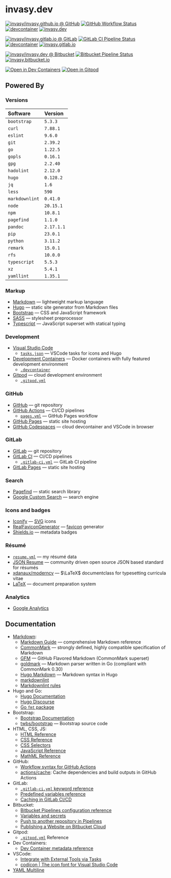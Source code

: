 # invasy.dev

[![invasy/invasy.github.io @ GitHub][github-repo-badge]][github-repo]
[![GitHub Workflow Status][github-wf-badge]][github-wf]
[![devcontainer][github-devcontainer-badge]][github-devcontainer]
[![invasy.dev][github-pages-badge]][github-pages]

[![invasy/invasy.gitlab.io @ GitLab][gitlab-repo-badge]][gitlab-repo]
[![GitLab CI Pipeline Status][gitlab-ci-badge]][gitlab-ci]
[![devcontainer][gitlab-devcontainer-badge]][gitlab-devcontainer]
[![invasy.gitlab.io][gitlab-pages-badge]][gitlab-pages]

[![invasy/invasy.dev @ Bitbucket][bitbucket-repo-badge]][bitbucket-repo]
[![Bitbucket Pipeline Status][bitbucket-pipelines-badge]][bitbucket-pipelines]
[![invasy.bitbucket.io][bitbucket-pages-badge]][bitbucket-pages]

[![Open in Dev Containers][devcontainers-badge]][devcontainers]
[![Open in Gitpod][gitpod-badge]][gitpod]

[github-repo]: https://github.com/invasy/invasy.github.io "invasy/invasy.github.io @ GitHub"
[github-repo-badge]: https://img.shields.io/badge/GitHub-invasy/invasy.github.io-blue?logo=github
[github-wf]: https://github.com/invasy/invasy.github.io/actions "GitHub Workflow Status"
[github-wf-badge]: https://img.shields.io/github/actions/workflow/status/invasy/invasy.github.io/pages.yml?branch=master&logo=github&label=Build%20Pages "GitHub Workflow Status"
[github-devcontainer]: https://github.com/invasy/invasy.github.io/pkgs/container/invasy.github.io "devcontainer"
[github-devcontainer-badge]: https://img.shields.io/badge/ghcr.io-Devcontainer-darkmagenta?logo=github
[github-pages]: https://invasy.dev/ "invasy.dev"
[github-pages-badge]: https://img.shields.io/badge/Visit-invasy.dev-800020

[gitlab-repo]: https://gitlab.com/invasy/invasy.gitlab.io "invasy/invasy.gitlab.io @ GitLab"
[gitlab-repo-badge]: https://img.shields.io/badge/GitLab-invasy/invasy.gitlab.io-blue?logo=gitlab
[gitlab-ci]: https://gitlab.com/invasy/invasy.gitlab.io/-/pipelines/latest "GitLab CI Pipeline Status"
[gitlab-ci-badge]: https://img.shields.io/gitlab/pipeline-status/invasy/invasy.gitlab.io?branch=master&logo=gitlab&label=Build%20Pages "GitLab CI Pipeline Status"
[gitlab-devcontainer]: https://gitlab.com/invasy/invasy.gitlab.io/container_registry "devcontainer"
[gitlab-devcontainer-badge]: https://img.shields.io/badge/registry-Devcontainer-darkmagenta?logo=gitlab
[gitlab-pages]: https://invasy.gitlab.io/ "invasy.gitlab.io"
[gitlab-pages-badge]: https://img.shields.io/badge/Visit-invasy.gitlab.io-800020

[bitbucket-repo]: https://bitbucket.org/invasy/invasy.dev/ "invasy/invasy.dev @ Bitbucket"
[bitbucket-repo-badge]: https://img.shields.io/badge/Bitbucket-invasy/invasy.dev-blue?logo=bitbucket
[bitbucket-pipelines]: https://bitbucket.org/invasy/invasy.dev/pipelines "Bitbucket Pipeline Status"
[bitbucket-pipelines-badge]: https://img.shields.io/bitbucket/pipelines/invasy/invasy.dev/master?logo=bitbucket&label=Build%20Pages "Bitbucket Pipeline Status"
[bitbucket-pages]: https://invasy.bitbucket.io/ "invasy.bitbucket.io"
[bitbucket-pages-badge]: https://img.shields.io/badge/Visit-invasy.bitbucket.io-800020

[devcontainers]: https://vscode.dev/redirect?url=vscode://ms-vscode-remote.remote-containers/cloneInVolume?url=https://github.com/invasy/invasy.github.io "Open in Dev Containers"
[devcontainers-badge]: https://img.shields.io/badge/Dev%20Containers-open-blue?logo=visualstudiocode "Open in Dev Containers"

[gitpod]: https://gitpod.io/#https://github.com/invasy/invasy.github.io "Open in Gitpod"
[gitpod-badge]: https://img.shields.io/badge/Gitpod-open-blue?logo=gitpod "Open in Gitpod"

## Powered By

### Versions

| Software       | Version      |
|:---------------|:-------------|
| `bootstrap`    | `5.3.3`      |
| `curl`         | `7.88.1`     |
| `eslint`       | `9.6.0`      |
| `git`          | `2.39.2`     |
| `go`           | `1.22.5`     |
| `gopls`        | `0.16.1`     |
| `gpg`          | `2.2.40`     |
| `hadolint`     | `2.12.0`     |
| `hugo`         | `0.128.2`    |
| `jq`           | `1.6`        |
| `less`         | `590`        |
| `markdownlint` | `0.41.0`     |
| `node`         | `20.15.1`    |
| `npm`          | `10.8.1`     |
| `pagefind`     | `1.1.0`      |
| `pandoc`       | `2.17.1.1`   |
| `pip`          | `23.0.1`     |
| `python`       | `3.11.2`     |
| `remark`       | `15.0.1`     |
| `rfs`          | `10.0.0`     |
| `typescript`   | `5.5.3`      |
| `xz`           | `5.4.1`      |
| `yamllint`     | `1.35.1`     |

### Markup

- [Markdown] — lightweight markup language
- [Hugo](https://gohugo.io/ "Hugo") — static site generator from Markdown files
- [Bootstrap](https://getbootstrap.com/ "Bootstrap") — CSS and JavaScript framework
- [SASS](https://sass-lang.com/ "SASS") — stylesheet preprocessor
- [Typescript](https://www.typescriptlang.org/ "Typescript") — JavaScript superset with statical typing

### Development

- [Visual Studio Code](https://code.visualstudio.com/ "Visual Studio Code")
    - [`tasks.json`](.vscode/tasks.json) — VSCode tasks for icons and Hugo
- [Development Containers][devc] — Docker containers with fully featured development environment
    - [`.devcontainer`](.devcontainer)
- [Gitpod](https://www.gitpod.io/ "Gitpod") — cloud development environment
    - [`.gitpod.yml`](.gitpod.yml)

### GitHub

- [GitHub](https://github.com/ "GitHub") — git repository
- [GitHub Actions](https://github.com/features/actions "GitHub Actions") — CI/CD pipelines
    - [`pages.yml`](.github/workflows/pages.yml "GitHub Pages Workflow") — GitHub Pages workflow
- [GitHub Pages](https://pages.github.com/ "GitHub Pages") — static site hosting
- [GitHub Codespaces](https://github.com/features/codespaces "GitHub Codespaces") — cloud devcontainer and VSCode in browser

### GitLab

- [GitLab](https://gitlab.com/ "GitLab") — git repository
- [GitLab CI](https://docs.gitlab.com/ee/ci/ "GitLab CI/CD") — CI/CD pipelines
    - [`.gitlab-ci.yml`](.gitlab-ci.yml "GitLab CI") — GitLab CI pipeline
- [GitLab Pages](https://docs.gitlab.com/ee/user/project/pages/ "GitLab Pages") — static site hosting

### Search

- [Pagefind](https://pagefind.app/ "Pagefind") — static search library
- [Google Custom Search](https://programmablesearchengine.google.com/ "Programmable Search Engine") — search engine

### Icons and badges

- [Iconify](https://icon-sets.iconify.design/ "Iconify") — [SVG] icons
- [RealFaviconGenerator](https://realfavicongenerator.net/ "RealFaviconGenerator") — [favicon] generator
- [Shields.io](https://shields.io/ "Shields.io") — metadata badges

### Résumé

- [`resume.yml`](data/resume.yml "resume.yml") — my résumé data
- [JSON Resume](https://jsonresume.org/) — community driven open source JSON based standard for résumés
- [xdanaux/moderncv][moderncv] — $\LaTeX$ documentclass for typesetting curricula vitae
- [LaTeX] — document preparation system

### Analytics

- [Google Analytics](https://analytics.google.com/analytics/web/)

[SVG]: https://en.wikipedia.org/wiki/SVG "SVG — Wikipedia"
[favicon]: https://en.wikipedia.org/wiki/Favicon "Favicon — Wikipedia"
[LaTeX]: https://www.latex-project.org/ "LaTeX"

## Documentation

- [Markdown]:
    - [Markdown Guide](https://www.markdownguide.org/ "Markdown Guide") — comprehensive Markdown reference
    - [CommonMark](https://commonmark.org/ "CommonMark") — strongly defined, highly compatible specification of Markdown
    - [GFM](https://github.github.com/gfm/ "GitHub Flavored Markdown") — GitHub Flavored Markdown (CommonMark superset)
    - [goldmark] — Markdown parser written in Go (compliant with CommonMark 0.30)
    - [Hugo Markdown](https://www.markdownguide.org/tools/hugo/ "Hugo Markdown") — Markdown syntax in Hugo
    - [markdownlint](https://github.com/igorshubovych/markdownlint-cli "igorshubovych/markdownlint-cli @ GitHub")
    - [Markdownlint rules](https://github.com/DavidAnson/markdownlint?tab=readme-ov-file#rules--aliases "Markdownlint rules")
- Hugo and Go:
    - [Hugo Documentation](https://gohugo.io/documentation/ "Hugo Documentation")
    - [Hugo Discourse](https://discourse.gohugo.io/ "Hugo Discourse")
    - [Go `fmt` package](https://pkg.go.dev/fmt "Go fmt package")
- Bootstrap:
    - [Bootstrap Documentation](https://getbootstrap.com/docs/5.3/getting-started/introduction/ "Bootstrap Documentation")
    - [twbs/bootstrap](https://github.com/twbs/bootstrap "twbs/bootstrap — GitHub") — Bootstrap source code
- HTML, CSS, JS:
    - [HTML Reference](https://developer.mozilla.org/en-US/docs/Web/HTML "HTML Reference — MDN")
    - [CSS Reference](https://developer.mozilla.org/en-US/docs/Web/CSS "CSS Reference — MDN")
    - [CSS Selectors](https://www.w3schools.com/cssref/css_selectors.php "CSS Selectors")
    - [JavaScript Reference](https://developer.mozilla.org/en-US/docs/Web/JavaScript "JavaScript Reference — MDN")
    - [MathML Reference](https://developer.mozilla.org/en-US/docs/Web/MathML "MathML Reference — MDN")
- GitHub:
    - [Workflow syntax for GitHub Actions](https://docs.github.com/en/actions/using-workflows/workflow-syntax-for-github-actions "Workflow syntax for GitHub Actions")
    - [actions/cache][cache]: Cache dependencies and build outputs in GitHub Actions
- GitLab:
    - [`.gitlab-ci.yml` keyword reference](https://docs.gitlab.com/ee/ci/yaml/ ".gitlab-ci.yml keyword reference")
    - [Predefined variables reference](https://docs.gitlab.com/ee/ci/variables/predefined_variables.html "Predefined variables reference")
    - [Caching in GitLab CI/CD](https://docs.gitlab.com/ee/ci/caching/ "Caching in GitLab CI/CD")
- Bitbucket:
    - [Bitbucket Pipelines configuration reference](https://support.atlassian.com/bitbucket-cloud/docs/bitbucket-pipelines-configuration-reference/ "Bitbucket Pipelines configuration reference")
    - [Variables and secrets](https://support.atlassian.com/bitbucket-cloud/docs/variables-and-secrets/)
    - [Push to another repository in Pipelines](https://confluence.atlassian.com/bbkb/push-to-another-repository-in-pipelines-1277624367.html "Push to another repository in Pipelines")
    - [Publishing a Website on Bitbucket Cloud](https://support.atlassian.com/bitbucket-cloud/docs/publishing-a-website-on-bitbucket-cloud/ "Publishing a Website on Bitbucket Cloud")
- Gitpod:
    - [`.gitpod.yml`](https://www.gitpod.io/docs/references/gitpod-yml ".gitpod.yml") Reference
- Dev Containers:
    - [Dev Container metadata reference](https://containers.dev/implementors/json_reference/ "Dev Container metadata reference")
- VSCode:
    - [Integrate with External Tools via Tasks](https://code.visualstudio.com/docs/editor/tasks "Integrate with External Tools via Tasks")
    - [codicon | The icon font for Visual Studio Code](https://microsoft.github.io/vscode-codicons/dist/codicon.html "codicon | The icon font for Visual Studio Code")
- [YAML Multiline](https://yaml-multiline.info/ "YAML Multiline")

[devc]: https://containers.dev/ "Development Containers"
[Markdown]: https://daringfireball.net/projects/markdown/syntax "Markdown"
[goldmark]: https://github.com/yuin/goldmark/ "goldmark"
[moderncv]: https://github.com/xdanaux/moderncv "xdanaux/moderncv — GitHub"
[cache]: https://github.com/actions/cache "actions/cache — GitHub"
